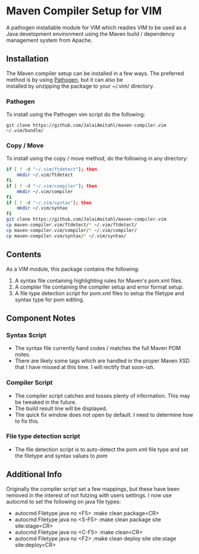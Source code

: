 # Maven Compiler Setup for VIM

A pathogen installable module for VIM which readies VIM to be used as a Java development environment using the Maven build / dependency management system from Apache.

## Installation

The Maven compiler setup can be installed in a few ways.  The preferred method is by using [Pathogen](https://github.com/tpope/vim-pathogen), but it can also be  
installed by unzipping the package to your ~/.vim/ directory.

### Pathogen

To install using the Pathogen vim script do the following:
```
git clone https://github.com/JalaiAmitahl/maven-compiler.vim ~/.vim/bundle/
```

### Copy / Move

To install using the copy / move method, do the following in any directory:

```bash
if [ ! -d "~/.vim/ftdetect"]; then
    mkdir ~/.vim/ftdetect
fi
if [ ! -d "~/.vim/compiler"]; then
    mkdir ~/.vim/compiler
fi
if [ ! -d "~/.vim/syntax"]; then
    mkdir ~/.vim/syntax
fi
git clone https://github.com/JalaiAmitahl/maven-compiler.vim
cp maven-compiler.vim/ftdetect/* ~/.vim/ftdetect/
cp maven-compiler.vim/compiler/* ~/.vim/compiler/
cp maven-compiler.vim/syntax/* ~/.vim/syntax/
```

## Contents

As a VIM module, this package contains the following:

1. A syntax file containing highlighting rules for Maven's pom.xml files.
1. A compiler file containing the compiler setup and error format setup.
1. A file type detection script for pom.xml files to setup the filetype and syntax type for pom editing.

## Component Notes

### Syntax Script

* The syntax file currently hand codes / matches the full Maven POM notes.
* There are likely some tags which are handled in the proper Maven XSD that I have missed at this time.  I will rectify that soon-ish.

### Compiler Script

* The compiler script catches and tosses plenty of information.  This may be tweaked in the future.
* The build result line will be displayed.
* The quick fix window does not open by default.  I need to determine how to fix this.

### File type detection script

* The file detection script is to auto-detect the pom.xml file type and set the filetype and syntax values to *pom*

## Additional Info

Originally the compiler script set a few mappings, but these have been removed in the interest of not futzing with users settings. I now use autocmd to set the following on java file types:

- autocmd Filetype java no &lt;F5&gt; :make clean package&lt;CR&gt;
- autocmd Filetype java no &lt;S-F5&gt; :make clean package site site:stage&lt;CR&gt;
- autocmd Filetype java no &lt;C-F5&gt; :make clean&lt;CR&gt;
- autocmd Filetype java no &lt;F2&gt; :make clean deploy site site:stage site:deploy&lt;CR&gt;

